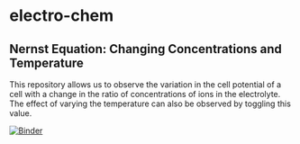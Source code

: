 # electro-chem

## Nernst Equation: Changing Concentrations and Temperature

This repository allows us to observe the variation in the cell potential of a cell with a change in the ratio of concentrations of ions in the electrolyte. The effect of varying the temperature can also be observed by toggling this value.  

[![Binder](https://mybinder.org/badge_logo.svg)](https://mybinder.org/v2/gh/ishaa-mane/electro-chem/main)
